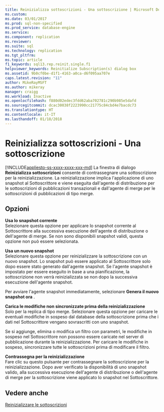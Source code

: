 ```yaml
---
title: Reinizializza sottoscrizioni - Una sottoscrizione | Microsoft Docs
ms.custom: 
ms.date: 03/01/2017
ms.prod: sql-non-specified
ms.prod_service: database-engine
ms.service: 
ms.component: replication
ms.reviewer: 
ms.suite: sql
ms.technology: replication
ms.tgt_pltfrm: 
ms.topic: article
f1_keywords: sql13.rep.reinit.single.f1
helpviewer_keywords: Reinitialize Subscription(s) dialog box
ms.assetid: 9b0cf0be-d1f1-4163-a0ca-d6f095aa707e
caps.latest.revision: "11"
author: MikeRayMSFT
ms.author: mikeray
manager: craigg
ms.workload: Inactive
ms.openlocfilehash: f880d02edec3fdd62aba702781c290b985e5dafd
ms.sourcegitcommit: dcac30038f2223990cc21775c84cbd4e7bacdc73
ms.translationtype: HT
ms.contentlocale: it-IT
ms.lasthandoff: 01/18/2018
---
```

# <a name="reinitialize-subscriptions---one-subscription"></a>Reinizializza sottoscrizioni - Una sottoscrizione
[!INCLUDE[appliesto-ss-xxxx-xxxx-xxx-md](../../includes/appliesto-ss-xxxx-xxxx-xxx-md.md)] La finestra di dialogo **Reinizializza sottoscrizioni** consente di contrassegnare una sottoscrizione per la reinizializzazione. La reinizializzazione implica l'applicazione di uno snapshot al Sottoscrittore e viene eseguita dall'agente di distribuzione per le sottoscrizioni di pubblicazioni transazionali e dall'agente di merge per le sottoscrizioni di pubblicazioni di tipo merge.  
  
## <a name="options"></a>Opzioni  
 **Usa lo snapshot corrente**  
 Selezionare questa opzione per applicare lo snapshot corrente al Sottoscrittore alla successiva esecuzione dell'agente di distribuzione o dell'agente di merge. Se non sono disponibili snapshot validi, questa opzione non può essere selezionata.  
  
 **Usa un nuovo snapshot**  
 Selezionare questa opzione per reinizializzare la sottoscrizione con un nuovo snapshot. Lo snapshot può essere applicato al Sottoscrittore solo dopo essere stato generato dall'agente snapshot. Se l'agente snapshot è impostato per essere eseguito in base a una pianificazione, la sottoscrizione non verrà reinizializzata se non dopo la successiva esecuzione dell'agente snapshot.  
  
 Per avviare l'agente snapshot immediatamente, selezionare **Genera il nuovo snapshot ora** .  
  
 **Carica le modifiche non sincronizzate prima della reinizializzazione**  
 Solo per la replica di tipo merge. Selezionare questa opzione per caricare le eventuali modifiche in sospeso dal database della sottoscrizione prima che i dati nel Sottoscrittore vengano sovrascritti con uno snapshot.  
  
 Se si aggiunge, elimina o modifica un filtro con parametri, le modifiche in sospeso nel Sottoscrittore non possono essere caricate nel server di pubblicazione durante la reinizializzazione. Per caricare le modifiche in sospeso, sincronizzare tutte le sottoscrizioni prima di modificare il filtro.  
  
 **Contrassegna per la reinizializzazione**  
 Fare clic su questo pulsante per contrassegnare la sottoscrizione per la reinizializzazione. Dopo aver verificato la disponibilità di uno snapshot valido, alla successiva esecuzione dell'agente di distribuzione o dell'agente di merge per la sottoscrizione viene applicato lo snapshot nel Sottoscrittore.  
  
## <a name="see-also"></a>Vedere anche  
 [Reinizializzare le sottoscrizioni](../../relational-databases/replication/reinitialize-subscriptions.md)  
  
  
